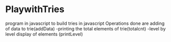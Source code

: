 # PlaywithTries
program in javascript to build tries in javascript
Operations done are adding of data to trie(addData)
-printing the total elements of trie(totalcnt)
-level by level display of elements (printLevel)
